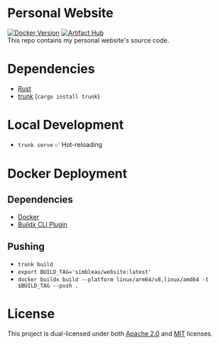 #  Personal Website
[![Docker Version](https://badgen.net/docker/size/simbleau/website?icon=docker&label=image%20size)](https://hub.docker.com/r/simbleau/website/)
[![Artifact Hub](https://img.shields.io/endpoint?url=https://artifacthub.io/badge/repository/website)](https://artifacthub.io/packages/helm/website/website) \
This repo contains my personal website's source code.

#  Dependencies
-  [Rust](https://www.rust-lang.org/)
-  [trunk](https://trunkrs.dev/) (`cargo install trunk`)

#  Local Development
-  `trunk serve` ✅ Hot-reloading

#  Docker Deployment
##  Dependencies
-  [Docker](https://docker.com)
-  [Buildx CLI Plugin](https://docs.docker.com/buildx/working-with-buildx/)

##  Pushing
-  `trunk build`
-  `export BUILD_TAG='simbleau/website:latest'`
-  `docker buildx build --platform linux/arm64/v8,linux/amd64 -t $BUILD_TAG --push .`

# License
This project is dual-licensed under both [Apache 2.0](LICENSE-APACHE) and [MIT](LICENSE-MIT) licenses.
